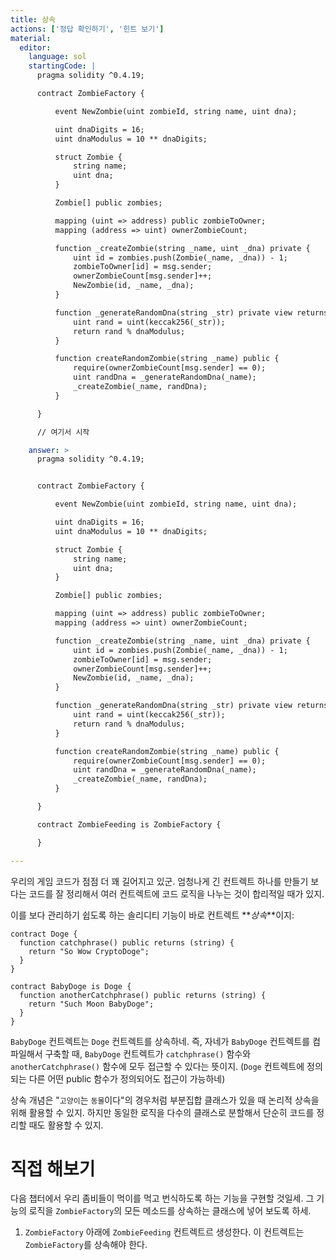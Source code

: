```yaml
---
title: 상속
actions: ['정답 확인하기', '힌트 보기']
material:
  editor:
    language: sol
    startingCode: |
      pragma solidity ^0.4.19;

      contract ZombieFactory {

          event NewZombie(uint zombieId, string name, uint dna);

          uint dnaDigits = 16;
          uint dnaModulus = 10 ** dnaDigits;

          struct Zombie {
              string name;
              uint dna;
          }

          Zombie[] public zombies;

          mapping (uint => address) public zombieToOwner;
          mapping (address => uint) ownerZombieCount;

          function _createZombie(string _name, uint _dna) private {
              uint id = zombies.push(Zombie(_name, _dna)) - 1;
              zombieToOwner[id] = msg.sender;
              ownerZombieCount[msg.sender]++;
              NewZombie(id, _name, _dna);
          }

          function _generateRandomDna(string _str) private view returns (uint) {
              uint rand = uint(keccak256(_str));
              return rand % dnaModulus;
          }

          function createRandomZombie(string _name) public {
              require(ownerZombieCount[msg.sender] == 0);
              uint randDna = _generateRandomDna(_name);
              _createZombie(_name, randDna);
          }

      }

      // 여기서 시작

    answer: >
      pragma solidity ^0.4.19;


      contract ZombieFactory {

          event NewZombie(uint zombieId, string name, uint dna);

          uint dnaDigits = 16;
          uint dnaModulus = 10 ** dnaDigits;

          struct Zombie {
              string name;
              uint dna;
          }

          Zombie[] public zombies;

          mapping (uint => address) public zombieToOwner;
          mapping (address => uint) ownerZombieCount;

          function _createZombie(string _name, uint _dna) private {
              uint id = zombies.push(Zombie(_name, _dna)) - 1;
              zombieToOwner[id] = msg.sender;
              ownerZombieCount[msg.sender]++;
              NewZombie(id, _name, _dna);
          }

          function _generateRandomDna(string _str) private view returns (uint) {
              uint rand = uint(keccak256(_str));
              return rand % dnaModulus;
          }

          function createRandomZombie(string _name) public {
              require(ownerZombieCount[msg.sender] == 0);
              uint randDna = _generateRandomDna(_name);
              _createZombie(_name, randDna);
          }

      }

      contract ZombieFeeding is ZombieFactory {

      }

---
```


우리의 게임 코드가 점점 더 꽤 길어지고 있군. 엄청나게 긴 컨트렉트 하나를 만들기 보다는 코드를 잘 정리해서 여러 컨트렉트에 코드 로직을 나누는 것이 합리적일 때가 있지. 

이를 보다 관리하기 쉽도록 하는 솔리디티 기능이 바로 컨트렉트 **_상속_**이지:

```
contract Doge {
  function catchphrase() public returns (string) {
    return "So Wow CryptoDoge";
  }
}

contract BabyDoge is Doge {
  function anotherCatchphrase() public returns (string) {
    return "Such Moon BabyDoge";
  }
}
```

`BabyDoge` 컨트렉트는 `Doge` 컨트렉트를 상속하네. 즉, 자네가 `BabyDoge` 컨트렉트를 컴파일해서 구축할 때, `BabyDoge` 컨트렉트가 `catchphrase()` 함수와 `anotherCatchphrase()` 함수에 모두 접근할 수 있다는 뜻이지. (`Doge` 컨트렉트에 정의되는 다른 어떤 public 함수가 정의되어도 접근이 가능하네)  

상속 개념은 "`고양이`는 `동물`이다"의 경우처럼 부분집합 클래스가 있을 때 논리적 상속을 위해 활용할 수 있지. 하지만 동일한 로직을 다수의 클래스로 분할해서 단순히 코드를 정리할 때도 활용할 수 있지. 

# 직접 해보기

다음 챕터에서 우리 좀비들이 먹이를 먹고 번식하도록 하는 기능을 구현할 것일세. 그 기능의 로직을 `ZombieFactory`의 모든 메소드를 상속하는 클래스에 넣어 보도록 하세.  

1. `ZombieFactory` 아래에 `ZombieFeeding` 컨트렉트르 생성한다. 이 컨트렉트는 `ZombieFactory`를 상속해야 한다.
